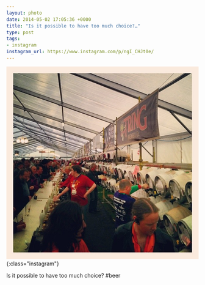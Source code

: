 ```yaml
---
layout: photo
date: 2014-05-02 17:05:36 +0000
title: "Is it possible to have too much choice?…"
type: post
tags:
- instagram
instagram_url: https://www.instagram.com/p/ngI_CHJt0e/
---
```


![Instagram - ngI_CHJt0e](/img/ngI_CHJt0e.jpg){:class="instagram"}

Is it possible to have too much choice? #beer
